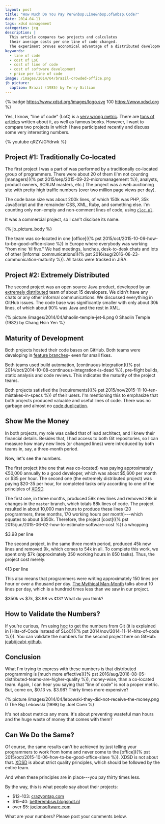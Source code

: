 ```yaml
---
layout: post
title: "How Much Do You Pay Per&nbsp;Line&nbsp;of&nbsp;Code?"
date: 2014-04-11
tags: xdsd management
categories: jcg
description: |
  This article compares two projects and calculates
  their average costs per one line of code changed.
  The experiment proves economical advantage of a distributed development.
keywords:
  - line of code
  - cost of LoC
  - cost of line of code
  - cost of software development
  - price per line of code
image: /images/2014/04/brazil-crowded-office.png
jb_picture:
  caption: Brazil (1985) by Terry Gilliam
---
```


{% badge https://www.xdsd.org/images/logo.svg 100 https://www.xdsd.org %}

Yes, I know, "line of code" (LoC)
is a [very wrong metric](http://stackoverflow.com/questions/966800/mythical-man-month-10-lines-per-developer-day-how-close-on-large-projects).
There are [tons of articles](http://blog.codinghorror.com/diseconomies-of-scale-and-lines-of-code/)
written about it, as well as famous books.
However, I want to compare two projects in which I have participated recently
and discuss some very interesting numbers.

<!--more-->

{% youtube qRZYJGYdrwk %}

## Project #1: Traditionally Co-located

The first project I was a part of was performed  by a traditionally co-located
group of programmers. There were about 20 of them (I'm not counting
[managers]({% pst 2015/sep/2015-09-22-micromanagement %}),
analysts, product owners, SCRUM masters, etc.) The project was a web auctioning
site with pretty high traffic numbers (over two million page views per day).

The code base size was about 200k lines, of which 150k was PHP, 35k JavaScript
and the remainder CSS, XML, Ruby, and something else. I'm counting only
non-empty and non-comment lines of code, using
[`cloc.pl`](http://cloc.sourceforge.net/).

It was a commercial project, so I can't disclose its name.

{% jb_picture_body %}

The team was co-located in one
[office]({% pst 2015/oct/2015-10-06-how-to-be-good-office-slave %})
in Europe where everybody was working
"from nine 'til five." We had meetings, lunches, desk-to-desk chats and lots of
other [informal communications]({% pst 2016/aug/2016-08-23-communication-maturity %}).
All tasks were tracked in JIRA.

## Project #2: Extremely Distributed

The second project was an open source Java product, developed by an [extremely
distributed](https://www.xdsd.org) team of about 15 developers. We didn't have
any chats or any other informal communications. We discussed everything in
GitHub issues. The code base was significantly smaller with only about 30k
lines, of which about 90% was Java and the rest in XML.

{% picture /images/2014/04/shaolin-temple-jet-li.png 0 Shaolin Temple (1982) by Chang Hsin Yen %}

## Maturity of Development

Both projects hosted their code bases on GitHub. Both teams were developing in
[feature branches](http://martinfowler.com/bliki/FeatureBranch.html)- even for
small fixes.

Both teams used build automation,
[continuous integration]({% pst 2014/oct/2014-10-08-continuous-integration-is-dead %}),
pre-flight builds,
static analysis and code reviews. This indicates the maturity of the project
teams.

Both projects satisfied the
[requirements]({% pst 2015/nov/2015-11-10-ten-mistakes-in-specs %})
of their users. I'm mentioning this to
emphasize that both projects produced valuable and useful lines of code. There
was no garbage and almost no [code
duplication](http://en.wikipedia.org/wiki/Duplicate_code).

## Show Me the Money

In both projects, my role was called that of lead architect, and I knew their
financial details. Besides that, I had access to both Git repositories,
so I can measure how many new lines (or changed lines) were introduced by both
teams in, say, a three-month period.

Now, let's see the numbers.

The first project (the one that was co-located) was paying approximately
&euro;50,000 annually to a good developer, which was about $5,600 per month or
$35 per hour. The second one (the extremely distributed project) was paying
$20-35 per hour, for completed tasks only according to one of the principles of
[XDSD](https://www.xdsd.org).

The first one, in three months, produced 59k new lines and removed 29k in
changes in the `master` branch, which totals 88k lines of code. The project
resulted in about 10,000 man hours to produce these lines (20 programmers, three
months, 170 working hours per month)---which equates to about $350k. Therefore,
the project
[cost]({% pst 2015/jun/2015-06-02-how-to-estimate-software-cost %}) a whopping

<p class="red center em2">$3.98 per line</p>

The second project, in the same three month period, produced 45k new lines and
removed 9k, which comes to 54k in all. To complete this work, we spent only $7k
(approximately 350 working hours in 650 tasks). Thus, the project cost merely:

<p class="green center em2">&cent;13 per line</p>

This also means that programmers were writing approximately 150 lines per hour
or over a thousand per day.
[The Mythical Man-Month](http://en.wikipedia.org/wiki/The_Mythical_Man-Month)
talks about 10 lines per day, which is a hundred times less than we saw in our project.

$350k vs $7k, $3.98 vs &cent;13? What do you think?

## How to Validate the Numbers?

If you're curious, I'm using [hoc](https://github.com/yegor256/hoc)
to get the numbers from Git (it is explained in
[Hits-of-Code Instead of SLoC]({% pst 2014/nov/2014-11-14-hits-of-code %})).
You can validate the numbers for the second project here on GitHub:
[jcabi/jcabi-github](https://github.com/jcabi/jcabi-github).

## Conclusion

What I'm trying to express with these numbers is that distributed programming is
[much more effective]({% pst 2016/aug/2016-08-05-distributed-teams-are-higher-quality %}),
money-wise, than a co-located team. Again, I can hear you
saying that "line of code" is not a proper metric. But, come on, $0.13 vs.
$3.98? Thirty times more expensive?

{% picture /images/2014/04/lebowski-they-did-not-receive-the-money.png 0 The Big Lebowski (1998) by Joel Coen %}

It's not about metrics any more. It's about preventing wasteful man hours and
the huge waste of money that comes with them?

## Can We Do the Same?

Of course, the same results can't be achieved by just telling your programmers
to work from home and never come to the
[office]({% pst 2015/oct/2015-10-06-how-to-be-good-office-slave %}). XDSD is not about that.
[XDSD](https://www.xdsd.org) is about strict quality principles, which should be
followed by the entire team.

And when these principles are in place---you pay thirty times less.

By the way, this is what people say about their projects:

 * $12&ndash;103: [crazyontap.com](http://www.crazyontap.com/topic.php?TopicId=242135)
 * $15&ndash;40: [betterembsw.blogspot.nl](http://betterembsw.blogspot.nl/2010/10/embedded-software-costs-15-40-per-line.html)
 * over $5: [joelonsoftware.com](http://discuss.joelonsoftware.com/default.asp?biz.5.467536.25)

What are your numbers? Please post your comments below.
